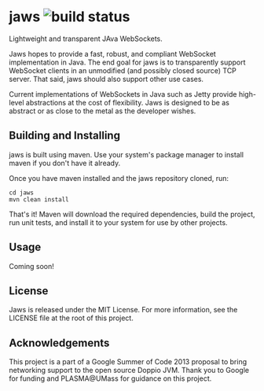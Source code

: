 jaws ![build status](https://travis-ci.org/bmcdorman/jaws.png)
====

Lightweight and transparent JAva WebSockets.

Jaws hopes to provide a fast, robust, and compliant WebSocket implementation in Java. The end goal for
jaws is to transparently support WebSocket clients in an unmodified (and possibly closed source) TCP server. That
said, jaws should also support other use cases.

Current implementations of WebSockets in Java such as Jetty provide high-level abstractions at the cost of flexibility.
Jaws is designed to be as abstract or as close to the metal as the developer wishes.

Building and Installing 
------------------------

jaws is built using maven. Use your system's package manager to install maven if you don't have it already.

Once you have maven installed and the jaws repository cloned, run:

    cd jaws
    mvn clean install
    
That's it! Maven will download the required dependencies, build the project, run unit tests, and install it to your system
for use by other projects.

Usage
-----

Coming soon!

License
-------

Jaws is released under the MIT License. For more information, see the LICENSE file at the root of this project.

Acknowledgements
----------------

This project is a part of a Google Summer of Code 2013 proposal to bring networking support to the open source Doppio JVM.
Thank you to Google for funding and PLASMA@UMass for guidance on this project.

